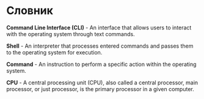 # Словник

**Command Line Interface (CLI)** - An interface that allows users to interact with the operating system through text commands.

**Shell** - An interpreter that processes entered commands and passes them to the operating system for execution.

**Command** - An instruction to perform a specific action within the operating system.

**CPU** - A central processing unit (CPU), also called a central processor, main processor, or just processor, is the primary processor in a given computer.
